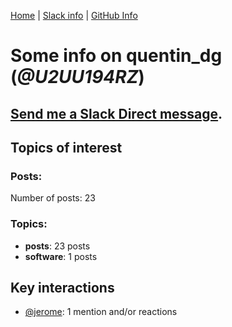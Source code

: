 [Home](https://kelu124.github.io/echommunity/) | [Slack info](https://kelu124.github.io/echommunity/) | [GitHub Info](https://kelu124.github.io/echommunity/github.html)

# Some info on __quentin_dg__ (_@U2UU194RZ_)


## [Send me a Slack Direct message](https://echopen.slack.com/messages/@quentin_dg/).

## Topics of interest

### Posts: 

Number of posts: 23

### Topics:

* __posts__: 23 posts
* __software__: 1 posts

## Key interactions 

* [@jerome](./U07UEJC2H.md): 1 mention and/or reactions
